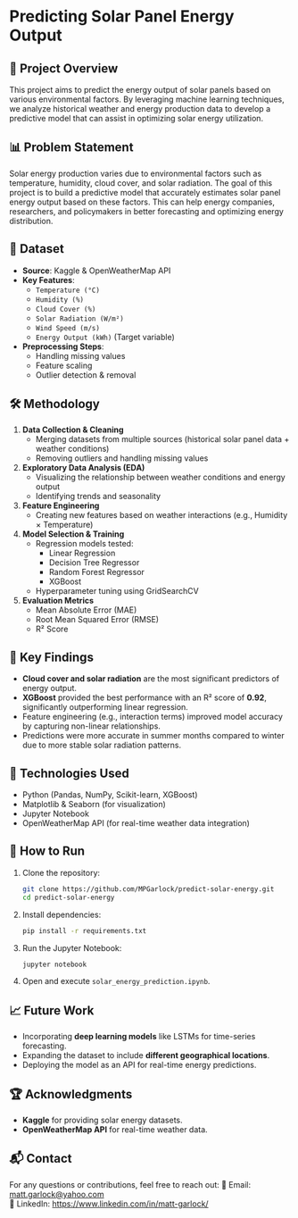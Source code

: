 # Predicting Solar Panel Energy Output

## 📌 Project Overview
This project aims to predict the energy output of solar panels based on various environmental factors. By leveraging machine learning techniques, we analyze historical weather and energy production data to develop a predictive model that can assist in optimizing solar energy utilization.

## 📊 Problem Statement
Solar energy production varies due to environmental factors such as temperature, humidity, cloud cover, and solar radiation. The goal of this project is to build a predictive model that accurately estimates solar panel energy output based on these factors. This can help energy companies, researchers, and policymakers in better forecasting and optimizing energy distribution.

## 📂 Dataset
- **Source**: Kaggle & OpenWeatherMap API
- **Key Features**:
  - `Temperature (°C)`
  - `Humidity (%)`
  - `Cloud Cover (%)`
  - `Solar Radiation (W/m²)`
  - `Wind Speed (m/s)`
  - `Energy Output (kWh)` (Target variable)
- **Preprocessing Steps**:
  - Handling missing values
  - Feature scaling
  - Outlier detection & removal

## 🛠️ Methodology
1. **Data Collection & Cleaning**
   - Merging datasets from multiple sources (historical solar panel data + weather conditions)
   - Removing outliers and handling missing values
2. **Exploratory Data Analysis (EDA)**
   - Visualizing the relationship between weather conditions and energy output
   - Identifying trends and seasonality
3. **Feature Engineering**
   - Creating new features based on weather interactions (e.g., Humidity × Temperature)
4. **Model Selection & Training**
   - Regression models tested:
     - Linear Regression
     - Decision Tree Regressor
     - Random Forest Regressor
     - XGBoost
   - Hyperparameter tuning using GridSearchCV
5. **Evaluation Metrics**
   - Mean Absolute Error (MAE)
   - Root Mean Squared Error (RMSE)
   - R² Score

## 🔑 Key Findings
- **Cloud cover and solar radiation** are the most significant predictors of energy output.
- **XGBoost** provided the best performance with an R² score of **0.92**, significantly outperforming linear regression.
- Feature engineering (e.g., interaction terms) improved model accuracy by capturing non-linear relationships.
- Predictions were more accurate in summer months compared to winter due to more stable solar radiation patterns.

## 🚀 Technologies Used
- Python (Pandas, NumPy, Scikit-learn, XGBoost)
- Matplotlib & Seaborn (for visualization)
- Jupyter Notebook
- OpenWeatherMap API (for real-time weather data integration)

## 📌 How to Run
1. Clone the repository:
   ```bash
   git clone https://github.com/MPGarlock/predict-solar-energy.git
   cd predict-solar-energy
   ```
2. Install dependencies:
   ```bash
   pip install -r requirements.txt
   ```
3. Run the Jupyter Notebook:
   ```bash
   jupyter notebook
   ```
4. Open and execute `solar_energy_prediction.ipynb`.

## 📈 Future Work
- Incorporating **deep learning models** like LSTMs for time-series forecasting.
- Expanding the dataset to include **different geographical locations**.
- Deploying the model as an API for real-time energy predictions.

## 🏆 Acknowledgments
- **Kaggle** for providing solar energy datasets.
- **OpenWeatherMap API** for real-time weather data.

## 📬 Contact
For any questions or contributions, feel free to reach out:
📧 Email: matt.garlock@yahoo.com  
🔗 LinkedIn: https://www.linkedin.com/in/matt-garlock/
